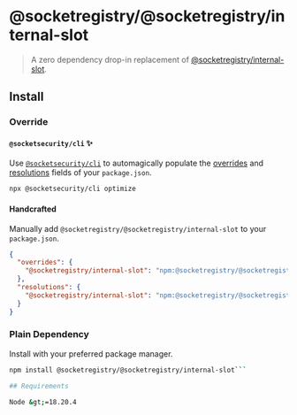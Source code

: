 # @socketregistry/@socketregistry/internal-slot

> A zero dependency drop-in replacement of
> [@socketregistry/internal-slot](https://www.npmjs.com/package/@socketregistry/internal-slot).

## Install

### Override

#### `@socketsecurity/cli` :sparkles:

Use [`@socketsecurity/cli`](https://www.npmjs.com/package/@socketsecurity/cli)
to automagically populate the
[overrides](https://docs.npmjs.com/cli/v9/configuring-npm/package-json#overrides)
and [resolutions](https://yarnpkg.com/configuration/manifest#resolutions) fields
of your `package.json`.

```sh
npx @socketsecurity/cli optimize
```

#### Handcrafted

Manually add `@socketregistry/@socketregistry/internal-slot` to your
`package.json`.

```json
{
  "overrides": {
    "@socketregistry/internal-slot": "npm:@socketregistry/@socketregistry/internal-slot@^1"
  },
  "resolutions": {
    "@socketregistry/internal-slot": "npm:@socketregistry/@socketregistry/internal-slot@^1"
  }
}
```

### Plain Dependency

Install with your preferred package manager.

````sh
npm install @socketregistry/@socketregistry/internal-slot```

## Requirements

Node &gt;=18.20.4
````
